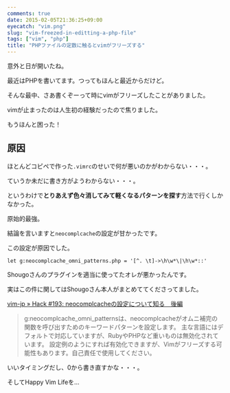 ```yaml
---
comments: true
date: 2015-02-05T21:36:25+09:00
eyecatch: "vim.png"
slug: "vim-freezed-in-editting-a-php-file"
tags: ["vim", "php"]
title: "PHPファイルの定数に触るとvimがフリーズする"
---
```


意外と日が開いたね。

最近はPHPを書いてます。つってもほんと最近からだけど。

そんな最中、さあ書くぞーって時にvimがフリーズしたことがありました。

vimが止まったのは人生初の経験だったので焦りました。

もうほんと困った！

## 原因

ほとんどコピペで作った`.vimrc`のせいで何が悪いのかがわからない・・・。

ていうか未だに書き方がようわからない・・・。

というわけで**とりあえず色々消してみて軽くなるパターンを探す**方法で行くしかなかった。

原始的最強。

結論を言いますと`neocomplcache`の設定が甘かったです。

この設定が原因でした。

```
let g:neocomplcache_omni_patterns.php = '[^. \t]->\h\w*\|\h\w*::'
```

Shougoさんのプラグインを適当に使ってたオレが悪かったんです。

実はこの件に関してはShougoさん本人がまとめててくださってました。

[vim-jp » Hack #193: neocomplcacheの設定について知る　後編](http://vim-jp.org/vim-users-jp/2011/01/06/Hack-193.html)

>g:neocomplcache_omni_patternsは、neocomplcacheがオムニ補完の関数を呼び出すためのキーワードパターンを設定します。 主な言語にはデフォルトで対応していますが、RubyやPHPなど重いものは無効化されています。 設定例のようにすれば有効化できますが、Vimがフリーズする可能性もあります。自己責任で使用してください。

いいタイミングだし、0から書き直すかな・・・。

そしてHappy Vim Lifeを...
